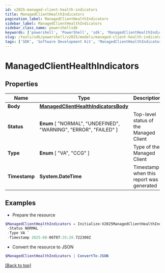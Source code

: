 ```yaml
---
id: v2025-managed-client-health-indicators
title: ManagedClientHealthIndicators
pagination_label: ManagedClientHealthIndicators
sidebar_label: ManagedClientHealthIndicators
sidebar_class_name: powershellsdk
keywords: ['powershell', 'PowerShell', 'sdk', 'ManagedClientHealthIndicators', 'V2025ManagedClientHealthIndicators'] 
slug: /tools/sdk/powershell/v2025/models/managed-client-health-indicators
tags: ['SDK', 'Software Development Kit', 'ManagedClientHealthIndicators', 'V2025ManagedClientHealthIndicators']
---
```



# ManagedClientHealthIndicators

## Properties

Name | Type | Description | Notes
------------ | ------------- | ------------- | -------------
**Body** | [**ManagedClientHealthIndicatorsBody**](managed-client-health-indicators-body) |  | [required]
**Status** |  **Enum** [  "NORMAL",    "UNDEFINED",    "WARNING",    "ERROR",    "FAILED" ] | Top-level status of the Managed Client | [required]
**Type** |  **Enum** [  "VA",    "CCG" ] | Type of the Managed Client | [required]
**Timestamp** | **System.DateTime** | Timestamp when this report was generated | [required]

## Examples

- Prepare the resource
```powershell
$ManagedClientHealthIndicators = Initialize-V2025ManagedClientHealthIndicators  -Body null `
 -Status NORMAL `
 -Type VA `
 -Timestamp 2025-08-06T07:35:28.722300Z
```

- Convert the resource to JSON
```powershell
$ManagedClientHealthIndicators | ConvertTo-JSON
```


[[Back to top]](#) 

